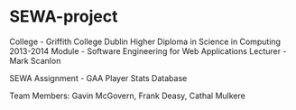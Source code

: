 SEWA-project
============
College - Griffith College Dublin Higher Diploma in Science in Computing 2013-2014
Module - Software Engineering for Web Applications
Lecturer - Mark Scanlon

SEWA Assignment - GAA Player Stats Database

Team Members: Gavin McGovern, Frank Deasy, Cathal Mulkere
